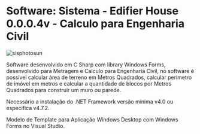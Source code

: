 # Software: Sistema - Edifier House 0.0.0.4v - Calculo para Engenharia Civil

![sisphotosun](https://repository-images.githubusercontent.com/861831227/bc1550f5-b978-4729-ba8b-a903b62c2d4a)

Software desenvolvido em C Sharp com library Windows Forms, desenvolvido para Metragem e Calculo para Engenharia Civil, no software é possível calcular área de terreno em Metros Quadrados, calcular perímetro de imóvel em metros e calcular a quantidade de blocos por Metros Quadrados para construir um muro ou parede.

Necessário a instalação do .NET Framework versão minima v4.0 ou especifica v4.7.2.

Modelo de Template para Aplicação Windows Desktop com Windows Forms no Visual Studio.
